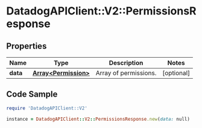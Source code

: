 # DatadogAPIClient::V2::PermissionsResponse

## Properties

Name | Type | Description | Notes
------------ | ------------- | ------------- | -------------
**data** | [**Array&lt;Permission&gt;**](Permission.md) | Array of permissions. | [optional] 

## Code Sample

```ruby
require 'DatadogAPIClient::V2'

instance = DatadogAPIClient::V2::PermissionsResponse.new(data: null)
```


